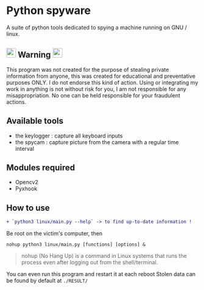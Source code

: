 # Python spyware
A suite of python tools dedicated to spying a machine running on GNU / linux.

##  <img src="https://www.reed-sensor.com/wp-content/uploads/icon_disclaimer.jpg" width="25" height="25"> Warning <img src="https://www.reed-sensor.com/wp-content/uploads/icon_disclaimer.jpg" width="25" height="25">

This program was not created for the purpose of stealing private information from anyone, this was created for educational and preventative purposes ONLY. I do not endorse this kind of action. Using or integrating my work in anything is not without risk for you, I am not responsible for any misappropriation. No one can be held responsible for your fraudulent actions.

## Available tools

- the keylogger : capture all keyboard inputs
- the spycam : capture picture from the camera with a regular time interval

## Modules required

- Opencv2
- Pyxhook

## How to use
```diff
+ `python3 linux/main.py --help` -> to find up-to-date information !
```

Be root on the victim's computer, then
```
nohup python3 linux/main.py [functions] [options] &
```
> nohup (No Hang Up) is a command in Linux systems that runs the process even after logging out from the shell/terminal.

You can even run this program and restart it at each reboot
Stolen data can be found by default at `./RESULT/`
 
